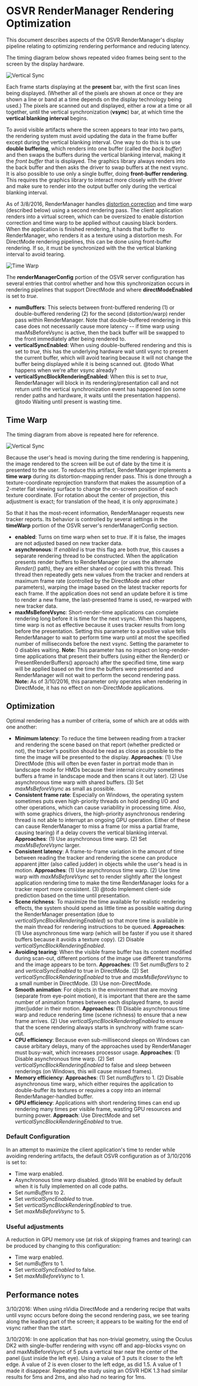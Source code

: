 # OSVR RenderManager Rendering Optimization

This document describes aspects of the OSVR RenderManager's display pipeline relating to optimizing rendering performance and reducing latency.

The timing diagram below shows repeated video frames being sent to the screen by the display hardware.

![Vertical Sync](./images/vsync_vs_trackers.png)

Each frame starts displaying at the **present** bar, with the first scan lines being displayed.  (Whether all of the pixels are shown at once or they are shown a line or band at a time depends on the display technology being used.)  The pixels are scanned out and displayed, either a row at a time or all together, until the vertical synchronization (**vsync**) bar, at which time the **vertical blanking interval** begins.

To avoid visible artifacts where the screen appears to tear into two parts, the rendering system must avoid updating the data in the frame buffer except during the vertical blanking interval.  One way to do this is to use **double buffering**, which renders into one buffer (called the *back buffer*) and then swaps the buffers during the vertical blanking interval, making it the *front buffer* that is displayed.  The graphics library always renders into the back buffer and then asks the driver to swap buffers at the next vsync.  It is also possible to use only a single buffer, doing **front-buffer rendering**.  This requires the graphics library to interact more closely with the driver and make sure to render into the output buffer only during the vertical blanking interval.

As of 3/8/2016, RenderManager handles [distortion correction](https://github.com/OSVR/OSVR-Docs/blob/master/Configuring/distortion.md) and time warp (described below) using a second rendering pass.  The client application renders into a virtual screen, which can be oversized to enable distortion correction and time warp to be applied without causing black borders.  When the application is finished rendering, it hands that buffer to RenderManager, who renders it as a texture using a distortion mesh.  For DirectMode rendering pipelines, this can be done using front-buffer rendering.  If so, it must be synchronized with the the vertical blanking interval to avoid tearing.

![Time Warp](./images/render_distort_tw.png)

The **renderManagerConfig** portion of the OSVR server configuration has several entries that control whether and how this synchronization occurs in rendering pipelines that support DirectMode and where **directModeEnabled** is set to *true*.

* **numBuffers**: This selects between front-buffered rendering (1) or double-buffered rendering (2) for the second (distortion/warp) render pass within RenderManager.  Note that double-buffered rendering in this case does not necessarily cause more latency -- if time warp using maxMsBeforeVsync is active, then the back buffer will be swapped to the front immediately after being rendered to.
* **verticalSyncEnabled**: When using double-buffered rendering and this is set to *true*, this has the underlying hardware wait until vsync to present the current buffer, which will avoid tearing because it will not change the buffer being displayed while it is being scanned out.  @todo What happens when we're after vsync already?
* **verticalSyncBlockRenderingEnabled**: When this is set to *true*, RenderManager will block in its rendering/presentation call and not return until the vertical synchronization event has happened (on some render paths and hardware, it waits until the presentation happens).  @todo Waiting until present is wasting time.

## Time Warp

The timing diagram from above is repeated here for reference.

![Vertical Sync](./images/vsync_vs_trackers.png)

Because the user's head is moving during the time rendering is happening, the image rendered to the screen will be out of date by the time it is presented to the user.  To reduce this artifact, RenderManager implements a **time warp** during its distortion-mapping render pass.  This is done through a texture-coordinate reprojection transform that makes the assumption of a 2-meter flat viewing surface to change the on-screen position of each texture coordinate.  (For rotation about the center of projection, this adjustment is exact; for translation of the head, it is only approximate.)

So that it has the most-recent information, RenderManager requests new tracker reports.  Its behavior is controlled by several settings in the **timeWarp** portion of the OSVR server's renderManagerConfig section.

* **enabled**: Turns on time warp when set to *true*.  If it is false, the images are not adjusted based on new tracker data.
* **asynchronous**: If *enabled* is true this flag are both *true*, this causes a separate rendering thread to be constructed.  When the application presents render buffers to RenderManager (or uses the alternate *Render()* path), they are either shared or copied with this thread.  This thread then repeatedly gets new values from the tracker and renders at maximum frame rate (controlled by the DirectMode and other parameters), warping the image based on the latest tracker reports for each frame.  If the application does not send an update before it is time to render a new frame, the last-presented frame is used, re-warped with new tracker data.
* **maxMsBeforeVsync**:  Short-render-time applications can complete rendering long before it is time for the next vsync.  When this happens, time warp is not as effective because it uses tracker results from long before the presentation.  Setting this parameter to a positive value tells RenderManager to wait to perform time warp until at most the specified number of milliseconds before the next vsync.  Setting the parameter to 0 disables waiting. **Note:** This parameter has no impact on long-render-time applications that present their buffers (using either the Render() or PresentRenderBuffers() approach) after the specified time, time warp will be applied based on the time the buffers were presented and RenderManager will not wait to perform the second rendering pass.  **Note:** As of 3/10/2016, this parameter only operates when rendering in DirectMode, it has no effect on non-DirectMode applications.

## Optimization

Optimal rendering has a number of criteria, some of which are at odds with one another:

* **Minimum latency**: To reduce the time between reading from a tracker and rendering the scene based on that report (whether predicted or not), the tracker's position should be read as close as possible to the time the image will be presented to the display.  **Approaches**:  (1) Use DirectMode (this will often be even faster in portrait mode than in landscape mode for HMDs because their internal circuitry sometimes buffers a frame in landscape mode and then scans it out later).  (2) Use asynchronous time warp with shared buffers.  (3) Set *maxMsBeforeVsync* as small as possible.
* **Consistent frame rate**: Especially on Windows, the operating system sometimes puts even high-priority threads on hold pending I/O and other operations, which can cause variability in processing time.  Also, with some graphics drivers, the high-priority asynchronous rendering thread is not able to interrupt an ongoing GPU operation.  Either of these can cause RenderManager to miss a frame (or miss a partial frame, causing tearing) if a delay covers the vertical blanking interval.  **Approaches**: (1) Use asynchronous time warp.  (2) Set *maxMsBeforeVsync* larger.
* **Consistent latency**: A frame-to-frame variation in the amount of time between reading the tracker and rendering the scene can produce apparent jitter (also called judder) in objects while the user's head is in motion.  **Approaches**:  (1) Use asynchronous time warp.  (2) Use time warp with *maxMsBeforeVsync* set to render slightly after the longest application rendering time to make the time RenderManager looks for a tracker report more consistent.  (3) @todo Implement client-side prediction based on the time until presentation.
* **Scene richness**: To maximize the time available for realistic rendering effects, the system should spend as little time as possible waiting during the RenderManager presentation (due to *verticalSyncBlockRenderingEnabled*) so that more time is available in the main thread for rendering instructions to be queued.  **Approaches**: (1) Use asynchronous time warp (which will be faster if you use it shared buffers because it avoids a texture copy).  (2) Disable *verticalSyncBlockRenderingEnabled*.
* **Avoiding tearing**:  When the visible frame buffer has its content modified during scan-out, different portions of the image use different transforms and the image appears to be torn.  **Approaches**: (1) Set *numBuffers* to 2 and *verticalSyncEnabled* to true in DirectMode.  (2) Set *verticalSyncBlockRenderingEnabled* to true and *maxMsBeforeVsync* to a small number in DirectMode. (3) Use non-DirectMode.
* **Smooth animation**: For objects in the environment that are moving (separate from eye-point motion), it is important that there are the same number of animation frames between each displayed frame, to avoid jitter/judder in their motion.  **Approaches**: (1) Disable asynchronous time warp and reduce rendering time (scene richness) to ensure that a new frame arrives.  (2) Use *verticalSyncBlockRenderingEnabled* to ensure that the scene rendering always starts in synchrony with frame scan-out.
* **CPU efficiency**: Because even sub-millisecond sleeps on Windows can cause arbitary delays, many of the approaches used by RenderManager must busy-wait, which increases processor usage.  **Approaches**: (1) Disable asynchronous time warp.  (2) Set *verticalSyncBlockRenderingEnabled* to false and sleep between renderings (on Windows, this will cause missed frames).
* **Memory efficiency**: **Approaches**: (1) Set *numBuffers* to 1.  (2) Disable asynchronous time warp, which either requires the application to double-buffer its textures or requires a copy into an internal RenderManager-handled buffer.
* **GPU efficiency**: Applications with short rendering times can end up rendering many times per visible frame, wasting GPU resources and burning power.  **Approach**: Use DirectMode and set *verticalSyncBlockRenderingEnabled* to true.

### Default Configuration

In an attempt to maximize the client application's time to render while avoiding rendering artifacts, the default OSVR configuration as of 3/10/2016 is set to:

* Time warp enabled.
* Asynchronous time warp disabled.  @todo Will be enabled by default when it is fully implemented on all code paths.
* Set *numBuffers* to 2.
* Set *verticalSyncEnabled* to true.
* Set *verticalSyncBlockRenderingEnabled* to true.
* Set *maxMsBeforeVsync* to 5.

### Useful adjustments

A reduction in GPU memory use (at risk of skipping frames and tearing) can be produced by changing to this configuration:

* Time warp enabled.
* Set *numBuffers* to 1.
* Set *verticalSyncEnabled* to false.
* Set *maxMsBeforeVsync* to 1.

## Performance notes

3/10/2016: When using nVidia DirectMode and a rendering recipe that waits until vsync occurs before doing the second rendering pass, we see tearing along the leading part of the screen; it appears to be waiting for the end of vsync rather than the start.

3/10/2016: In one application that has non-trivial geometry, using the Oculus DK2 with single-buffer rendering with vsync off and app-blocks vsync on and maxMsBeforeVsync of 5 puts a vertical tear near the center of the panel (just inside the left eye).  Using a value of 3 puts it closer to the left edge.  A value of 2 is even closer to the left edge, as did 1.5.  A value of 1 made it disappear.  Repeating the study using an OSVR HDK 1.3 had similar results for 5ms and 2ms, and also had no tearing for 1ms.

